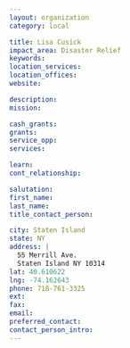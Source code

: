 ```yaml
---
layout: organization
category: local

title: Lisa Cusick
impact_area: Disaster Relief
keywords: 
location_services: 
location_offices: 
website: 

description: 
mission: 

cash_grants: 
grants: 
service_opp: 
services: 

learn: 
cont_relationship: 

salutation: 
first_name: 
last_name: 
title_contact_person: 

city: Staten Island
state: NY
address: |
  55 Merrill Ave.     
  Staten Island NY 10314
lat: 40.610622
lng: -74.162643
phone: 718-761-3325
ext: 
fax: 
email: 
preferred_contact: 
contact_person_intro: 
---
```

